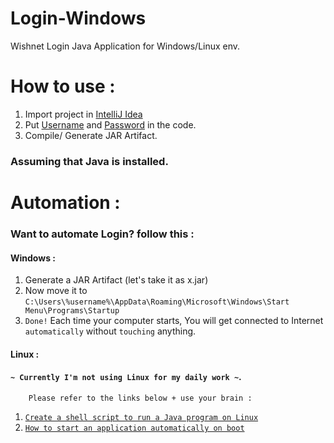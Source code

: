 # Login-Windows
Wishnet Login Java Application for Windows/Linux env.

# How to use :
1. Import project in [IntelliJ Idea](https://www.jetbrains.com/idea/)
2. Put [Username](https://github.com/mrpratimx/Login-Windows/blob/master/src/main/java/app/windows/exploitr/Login.java) and [Password](https://github.com/mrpratimx/Login-Windows/blob/master/src/main/java/app/windows/exploitr/Login.java) in the code.
3. Compile/ Generate JAR Artifact.

### Assuming that Java is installed.

# Automation :
### Want to automate Login? follow this :
#### Windows :

1. Generate a JAR Artifact (let's take it as x.jar)  
2. Now move it to `C:\Users\%username%\AppData\Roaming\Microsoft\Windows\Start Menu\Programs\Startup`
3. ``Done!`` Each time your computer starts, You will get connected to Internet `automatically` without `touching` anything.

#### Linux :
#### `~ Currently I'm not using Linux for my daily work ~`.  
        Please refer to the links below + use your brain :
1. [`Create a shell script to run a Java program on Linux`](https://stackoverflow.com/a/32804126/6796473)  
2. [`How to start an application automatically on boot`](https://unix.stackexchange.com/questions/56957/how-to-start-an-application-automatically-on-boot)
